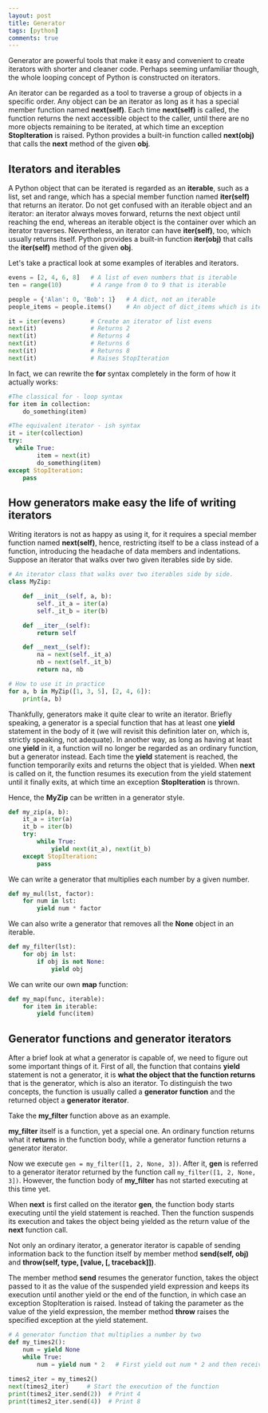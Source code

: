 ```yaml
---
layout: post
title: Generator
tags: [python]
comments: true
---
```


Generator are powerful tools that make it easy and convenient to create
iterators with shorter and cleaner code. Perhaps seeming unfamiliar though, the
whole looping concept of Python is constructed on iterators.

An iterator can be regarded as a tool to traverse a group of objects in a
specific order. Any object can be an iterator as long as it has a special member
function named **__next__(self)**. Each time **__next__(self)** is called, the
function returns the next accessible object to the caller, until there are no
more objects remaining to be iterated, at which time an exception
**StopIteration** is raised. Python provides a built-in function called
**next(obj)** that calls the **__next__** method of the given **obj**.

<!--more-->

## Iterators and iterables ##

A Python object that can be iterated is regarded as an **iterable**, such as a
list, set and range, which has a special member function named
**__iter__(self)** that returns an iterator. Do not get confused with an
iterable object and an iterator: an iterator always moves forward, returns the
next object until reaching the end, whereas an iterable object is the container
over which an iterator traverses. Nevertheless, an iterator can have
**__iter__(self)**, too, which usually returns itself. Python provides a
built-in function **iter(obj)** that calls the **__iter__(self)** method of the
given **obj**.

Let's take a practical look at some examples of iterables and iterators.

```python
evens = [2, 4, 6, 8]   # A list of even numbers that is iterable
ten = range(10)        # A range from 0 to 9 that is iterable

people = {'Alan': 0, 'Bob': 1}   # A dict, not an iterable
people_items = people.items()    # An object of dict_items which is iterable

it = iter(evens)       # Create an iterator of list evens
next(it)               # Returns 2
next(it)               # Returns 4
next(it)               # Returns 6
next(it)               # Returns 8
next(it)               # Raises StopIteration
```

In fact, we can rewrite the **for** syntax completely in the form of how it
actually works:

```python
#The classical for - loop syntax
for item in collection:
    do_something(item)

#The equivalent iterator - ish syntax
it = iter(collection)
try:
  while True:
        item = next(it)
        do_something(item)
except StopIteration:
    pass
```

## How generators make easy the life of writing iterators ##

Writing iterators is not as happy as using it, for it requires a special member
function named **__next__(self)**, hence, restricting itself to be a class
instead of a function, introducing the headache of data members and
indentations. Suppose an iterator that walks over two given iterables side by
side.

```python
# An iterator class that walks over two iterables side by side.
class MyZip:

    def __init__(self, a, b):
        self._it_a = iter(a)
        self._it_b = iter(b)

    def __iter__(self):
        return self

    def __next__(self):
        na = next(self._it_a)
        nb = next(self._it_b)
        return na, nb

# How to use it in practice
for a, b in MyZip([1, 3, 5], [2, 4, 6]):
    print(a, b)
```

Thankfully, generators make it quite clear to write an iterator. Briefly
speaking, a generator is a special function that has at least one **yield**
statement in the body of it (we will revisit this definition later on, which is,
strictly speaking, not adequate). In another way, as long as having at least one
**yield** in it, a function will no longer be regarded as an ordinary function,
but a generator instead. Each time the **yield** statement is reached, the
function temporarily exits and returns the object that is yielded. When **next**
is called on it, the function resumes its execution from the yield statement
until it finally exits, at which time an exception **StopIteration** is thrown.

Hence, the **MyZip** can be written in a generator style.

```python
def my_zip(a, b):
    it_a = iter(a)
    it_b = iter(b)
    try:
        while True:
            yield next(it_a), next(it_b)
    except StopIteration:
        pass
```

We can write a generator that multiplies each number by a given number.

```python
def my_mul(lst, factor):
    for num in lst:
        yield num * factor
```

We can also write a generator that removes all the **None** object in an
iterable.

```python
def my_filter(lst):
    for obj in lst:
        if obj is not None:
            yield obj
```

We can write our own **map** function:

```python
def my_map(func, iterable):
    for item in iterable:
        yield func(item)
```

## Generator functions and generator iterators ##

After a brief look at what a generator is capable of, we need to figure out some
important things of it. First of all, the function that contains **yield**
statement is not a generator, it is **what the object that the function
returns** that is the generator, which is also an iterator. To distinguish the
two concepts, the function is usually called a **generator function** and the
returned object a **generator iterator**.

Take the **my_filter** function above as an example.

**my_filter** itself is a function, yet a special one. An ordinary function returns
what it **return**s in the function body, while a generator function returns a
generator iterator.

Now we execute `gen = my_filter([1, 2, None, 3])`. After it, **gen** is referred
to a generator iterator returned by the function call `my_filter([1, 2, None,
3])`. However, the function body of **my_filter** has not started executing at this
time yet.

When **next** is first called on the iterator **gen**, the function body starts
executing until the yield statement is reached. Then the function suspends its
execution and takes the object being yielded as the return value of the **next**
function call.

Not only an ordinary iterator, a generator iterator is capable of sending
information back to the function itself by member method **send(self, obj)** and
**throw(self, type, [value, [, traceback]])**. 

The member method **send** resumes the generator function, takes the object
passed to it as the value of the suspended yield expression and keeps its
execution until another yield or the end of the function, in which case an
exception StopIteration is raised. Instead of taking the parameter as the value
of the yield expression, the member method **throw** raises the specified
exception at the yield statement.

```python
# A generator function that multiplies a number by two
def my_times2():
    num = yield None
    while True:
        num = yield num * 2   # First yield out num * 2 and then receive a number
        
times2_iter = my_times2()
next(times2_iter)     # Start the execution of the function
print(times2_iter.send(2))  # Print 4
print(times2_iter.send(4))  # Print 8
```
